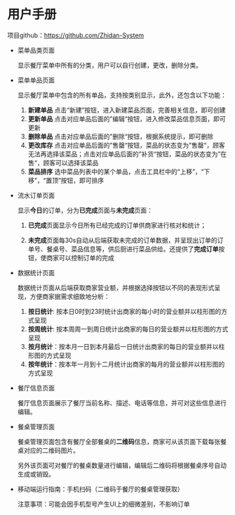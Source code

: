 # 用户手册

项目github：https://github.com/Zhidan-System
- 菜单品类页面

    显示餐厅菜单中所有的分类，用户可以自行创建，更改，删除分类。

- 菜单单品页面

    显示餐厅菜单中包含的所有单品，支持按类别显示，此外，还包含以下功能：

    1. **新建单品** 点击“新建”按钮，进入新建菜品页面，完善相关信息，即可创建
    2. **更新单品** 点击对应单品后面的”编辑“按钮，进入修改菜品信息页面，即可更新
    3. **删除单品** 点击对应单品后面的”删除“按钮，根据系统提示，即可删除
    4. **更改库存** 点击对应单品后面的”售罄“按钮，菜品的状态变为”售罄“，顾客无法再选择该菜品；点击对应单品后面的”补货“按钮，菜品的状态变为”在售“，顾客可以选择该菜品
    5. **菜品排序** 选中菜品列表中的某个单品，点击工具栏中的“上移”，“下移”，“置顶”按钮，即可排序

- 流水订单页面

    显示**今日**的订单，分为**已完成**页面与**未完成**页面：

    1. **已完成**页面显示今日所有已经完成的订单供商家进行核对和统计；

    2. **未完成**页面每30s自动从后端获取未完成的订单数据，并呈现出订单的订单号、餐桌号、菜品信息等，供后厨进行菜品供给。还提供了**完成订单**按钮，使商家可以控制订单的完成

- 数据统计页面

    数据统计页面从后端获取商家营业额，并根据选择按钮以不同的表现形式呈现，方便商家据需求细致地分析：

    1. **按日统计**: 按本日0时到23时统计出商家的每小时的营业额并以柱形图的方式呈现
    2. **按周统计**: 按本周周一到周日统计出商家的每日的营业额并以柱形图的方式呈现
    3. **按月统计**：按本月一日到本月最后一日统计出商家的每日的营业额并以柱形图的方式呈现
    4. **按年统计**：按本年一月到十二月统计出商家的每月的营业额并以柱形图的方式呈现

- 餐厅信息页面

    餐厅信息页面展示了餐厅当前名称、描述、电话等信息，并可对这些信息进行编辑。

- 餐桌管理页面

    餐桌管理页面包含有餐厅全部餐桌的**二维码**信息，商家可从该页面下载每张餐桌对应的二维码图片。
    
    另外该页面可对餐厅的餐桌数量进行编辑，编辑后二维码将根据餐桌序号自动生成或销毁。

- 移动端运行指南：手机扫码（二维码于餐厅的餐桌管理获取）

    注意事项：可能会因手机型号产生UI上的细微差别，不影响订单


